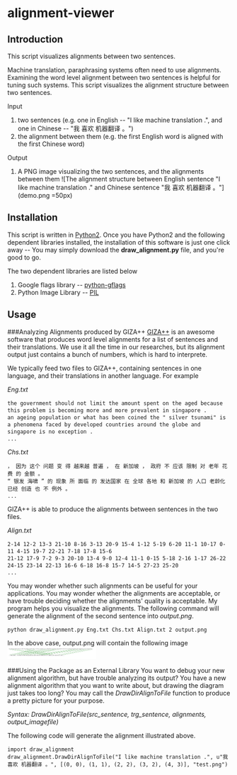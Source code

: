 alignment-viewer
================
Introduction
------------
This script visualizes alignments between two sentences.

Machine translation, paraphrasing systems often need to use alignments. Examining the word level alignment between two sentences is helpful for tuning such systems. This script visualizes the alignment structure between two sentences.

Input

 1. two sentences (e.g. one in English -- "I like machine translation .", and one in Chinese -- "我 喜欢 机器翻译 。")
 2. the alignment between them (e.g. the first English word is aligned with the first Chinese word)

Output

1. A PNG image visualizing the two sentences, and the alignments between them
![The alignment structure between English sentence "I like machine translation ." and Chinese sentence "我 喜欢 机器翻译 。"](demo.png =50px)

Installation
------------
This script is written in [Python2](http://www.python.org/getit/). Once you have Python2 and the following dependent libraries installed, the installation of this software is just one click away -- You may simply download the **draw_alignment.py** file, and you're good to go.

The two dependent libraries are listed below

1. Google flags library -- [python-gflags](https://code.google.com/p/python-gflags/)
2. Python Image Library -- [PIL](http://www.pythonware.com/products/pil/)

Usage
-----

###Analyzing Alignments produced by GIZA++
[GIZA++](https://code.google.com/p/giza-pp/) is an awesome software that produces word level alignments for a list of sentences and their translations. We use it all the time in our researches, but its alignment output just contains a bunch of numbers, which is hard to interprete.

We typically feed two files to GIZA++, containing sentences in one language, and their translations in another language. For example

*Eng.txt*

    the government should not limit the amount spent on the aged because this problem is becoming more and more prevalent in singapore .
    an ageing population or what has been coined the " silver tsunami" is a phenomena faced by developed countries around the globe and singapore is no exception .
    ...
    
*Chs.txt*

    ， 因为 这个 问题 变 得 越来越 普遍 ， 在 新加坡 ， 政府 不 应该 限制 对 老年 花费 的 金额 。
    “ 银发 海啸 ” 的 现象 所 面临 的 发达国家 在 全球 各地 和 新加坡 的 人口 老龄化 已经 创造 也 不 例外 。
    ...
    
GIZA++ is able to produce the alignments between sentences in the two files.

*Align.txt*

    2-14 12-2 13-3 21-10 8-16 3-13 20-9 15-4 1-12 5-19 6-20 11-1 10-17 0-11 4-15 19-7 22-21 7-18 17-8 15-6 
    21-12 17-9 7-2 9-3 20-10 13-4 9-0 12-4 11-1 0-15 5-18 2-16 1-17 26-22 24-15 23-14 22-13 16-6 6-18 16-8 15-7 14-5 27-23 25-20 
    ...
    
You may wonder whether such alignments can be useful for your applications. You may wonder whether the alignments are acceptable, or have trouble deciding whether the alignments' quality is acceptable. My program helps you visualize the alignments. The following command will generate the alignment of the second sentence into *output.png*.

    python draw_alignment.py Eng.txt Chs.txt Align.txt 2 output.png
    
In the above case, output.png will contain the following image
<img src="giza_demo.png" alt="The GIZA output can be visualized into a image." style="width: 200px;"/>

###Using the Package as an External Library
You want to debug your new alignment algorithm, but have trouble analyzing its output? You have a new alignment algorithm that you want to write about, but drawing the diagram just takes too long?  You may call the *DrawDirAlignToFile* function to produce a pretty picture for your purpose.

*Syntax: DrawDirAlignToFile(src_sentence, trg_sentence, alignments, output_imagefile)* 

The following code will generate the alignment illustrated above.

    import draw_alignment
    draw_alignment.DrawDirAlignToFile("I like machine translation .", u"我 喜欢 机器翻译 。", [(0, 0), (1, 1), (2, 2), (3, 2), (4, 3)], "test.png")
